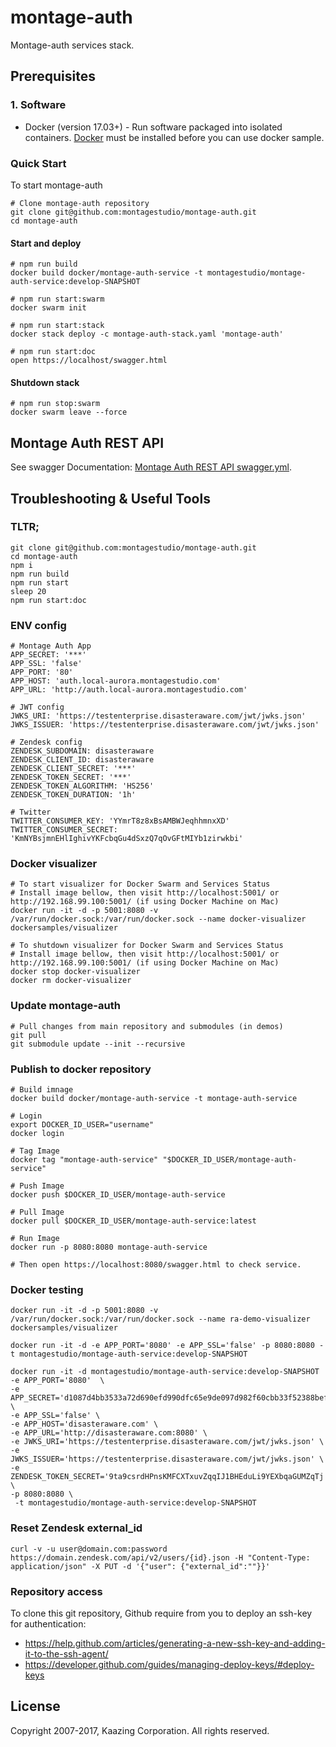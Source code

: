 # montage-auth

Montage-auth services stack.

## Prerequisites

### 1. Software

* Docker (version 17.03+) - Run software packaged into isolated containers.
[Docker](https://www.docker.com/) must be installed before you can use docker sample.

### Quick Start

To start montage-auth

```
# Clone montage-auth repository
git clone git@github.com:montagestudio/montage-auth.git
cd montage-auth
```

#### Start and deploy

```
# npm run build
docker build docker/montage-auth-service -t montagestudio/montage-auth-service:develop-SNAPSHOT

# npm run start:swarm
docker swarm init

# npm run start:stack
docker stack deploy -c montage-auth-stack.yaml 'montage-auth'

# npm run start:doc
open https://localhost/swagger.html
```

#### Shutdown stack

```
# npm run stop:swarm
docker swarm leave --force
```

## Montage Auth REST API

See swagger Documentation: [Montage Auth REST API swagger.yml](./docker/montage-auth-service/public/swagger.yml).

## Troubleshooting & Useful Tools

### TLTR;
```
git clone git@github.com:montagestudio/montage-auth.git
cd montage-auth
npm i
npm run build
npm run start
sleep 20
npm run start:doc
```

### ENV config

```
# Montage Auth App
APP_SECRET: '***'
APP_SSL: 'false'
APP_PORT: '80'
APP_HOST: 'auth.local-aurora.montagestudio.com'
APP_URL: 'http://auth.local-aurora.montagestudio.com'

# JWT config
JWKS_URI: 'https://testenterprise.disasteraware.com/jwt/jwks.json'
JWKS_ISSUER: 'https://testenterprise.disasteraware.com/jwt/jwks.json'

# Zendesk config
ZENDESK_SUBDOMAIN: disasteraware
ZENDESK_CLIENT_ID: disasteraware
ZENDESK_CLIENT_SECRET: '***'
ZENDESK_TOKEN_SECRET: '***'
ZENDESK_TOKEN_ALGORITHM: 'HS256'
ZENDESK_TOKEN_DURATION: '1h'

# Twitter
TWITTER_CONSUMER_KEY: 'YYmrT8z8xBsAMBWJeqhhmnxXD'
TWITTER_CONSUMER_SECRET: 'KmNYBsjmnEHlIghivYKFcbqGu4dSxzQ7qOvGFtMIYb1zirwkbi'
```

### Docker visualizer 

```
# To start visualizer for Docker Swarm and Services Status 
# Install image bellow, then visit http://localhost:5001/ or http://192.168.99.100:5001/ (if using Docker Machine on Mac)
docker run -it -d -p 5001:8080 -v /var/run/docker.sock:/var/run/docker.sock --name docker-visualizer dockersamples/visualizer

# To shutdown visualizer for Docker Swarm and Services Status 
# Install image bellow, then visit http://localhost:5001/ or http://192.168.99.100:5001/ (if using Docker Machine on Mac)
docker stop docker-visualizer
docker rm docker-visualizer
```

### Update montage-auth

```
# Pull changes from main repository and submodules (in demos)
git pull
git submodule update --init --recursive
```

### Publish to docker repository

```
# Build imnage
docker build docker/montage-auth-service -t montage-auth-service

# Login
export DOCKER_ID_USER="username"
docker login

# Tag Image
docker tag "montage-auth-service" "$DOCKER_ID_USER/montage-auth-service"

# Push Image
docker push $DOCKER_ID_USER/montage-auth-service

# Pull Image
docker pull $DOCKER_ID_USER/montage-auth-service:latest

# Run Image
docker run -p 8080:8080 montage-auth-service

# Then open https://localhost:8080/swagger.html to check service.
```

### Docker testing


```
docker run -it -d -p 5001:8080 -v /var/run/docker.sock:/var/run/docker.sock --name ra-demo-visualizer dockersamples/visualizer

docker run -it -d -e APP_PORT='8080' -e APP_SSL='false' -p 8080:8080 -t montagestudio/montage-auth-service:develop-SNAPSHOT 

docker run -it -d montagestudio/montage-auth-service:develop-SNAPSHOT -e APP_PORT='8080'  \
-e APP_SECRET='d1087d4bb3533a72d690efd990dfc65e9de097d982f60cbb33f52388befc1c86' \
-e APP_SSL='false' \
-e APP_HOST='disasteraware.com' \
-e APP_URL='http://disasteraware.com:8080' \
-e JWKS_URI='https://testenterprise.disasteraware.com/jwt/jwks.json' \
-e JWKS_ISSUER='https://testenterprise.disasteraware.com/jwt/jwks.json' \
-e ZENDESK_TOKEN_SECRET='9ta9csrdHPnsKMFCXTxuvZqqIJ1BHEduLi9YEXbqaGUMZqTj' \
-p 8080:8080 \
 -t montagestudio/montage-auth-service:develop-SNAPSHOT 
```

### Reset Zendesk external_id

```
curl -v -u user@domain.com:password https://domain.zendesk.com/api/v2/users/{id}.json -H "Content-Type: application/json" -X PUT -d '{"user": {"external_id":""}}'
```

### Repository access

To clone this git repository, Github require from you to deploy an ssh-key for authentication:
- https://help.github.com/articles/generating-a-new-ssh-key-and-adding-it-to-the-ssh-agent/
- https://developer.github.com/guides/managing-deploy-keys/#deploy-keys

## License

Copyright 2007-2017, Kaazing Corporation. All rights reserved.
